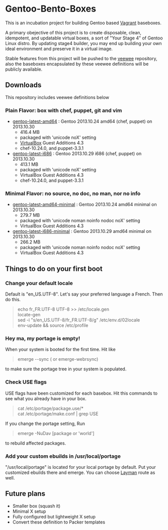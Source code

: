 Gentoo-Bento-Boxes
==================

This is an incubation project for building Gentoo based [Vagrant](http://www.vagrantup.com) baseboxes.

A primary obejective of this project is to create disposable, clean, idempotent, and updatable virtual boxes, a sort of "Your Stage 4" of Gentoo Linux distro. 
By updating stage4 builder, you may end up building  your own ideal 
environment and preserve it in a virtual image.

Stable features from this project will be pushed to the [veewee](https://github.com/jedi4ever/veewee) repository, also the baseboxes encapsulated by these veewee definitions will be publicly available.


Downloads
-----------

This repository includes veewee definitions below

### Plain Flavor: box with chef, puppet, git and vim

 * [gentoo-latest-amd64](https://dl.dropboxusercontent.com/s/qubuaqiizvfpsyx/gentoo-20131024-amd64.box) : Gentoo 2013.10.24 amd64 (chef, puppet) on 2013.10.30
    - 416.4 MB
    - packaged with 'unicode noX' setting
    - [VirtualBox](https://www.virtualbox.org/) Guest Additions 4.3
    - chef-10.24.0, and puppet-3.3.1
 * [gentoo-latest-i686](https://dl.dropboxusercontent.com/s/xfl63k64zliixid/gentoo-20131029-i686.box) : Gentoo 2013.10.29 i686 (chef, puppet) on 2013.10.30
    - 413.1 MB
    - packaged with 'unicode noX' setting
    - VirtualBox Guest Additions 4.3
    - chef-10.24.0, and puppet-3.3.1

### Minimal Flavor: no source, no doc, no man, nor no info

 * [gentoo-latest-amd64-minimal](https://dl.dropboxusercontent.com/s/mfurnvstqoj8w47/gentoo-20131024-amd64-minimal.box) : Gentoo 2013.10.24 amd64 minimal on 2013.10.30
    - 279.7 MB
    - packaged with 'unicode noman noinfo nodoc noX' setting
    - VirtualBox Guest Additions 4.3
 * [gentoo-latest-i686-minimal](https://dl.dropboxusercontent.com/s/0e23qmbo97wb5x2/gentoo-20131029-i686-minimal.box) : Gentoo 2013.10.29 amd64 minimal on 2013.10.30
    - 266.2 MB
    - packaged with 'unicode noman noinfo nodoc noX' setting
    - VirtualBox Guest Additions 4.3

<!---

kernel is based on gentoo-sources-3.10.7-r1  
gentoo-xxx-amd64 definitions are tested against 20131024 snapshot.  
gentoo-xxx-i686 definitions are tested against 20131029 snapshot.  

-->


Things to do on your first boot
-------------------------------


### Change your default locale

Default is "en_US.UTF-8". Let's say your preferred language a French. Then do this.

> echo fr_FR.UTF-8 UTF-8 >> /etc/locale.gen  
> locate-gen  
> sed -i "s/en_US.UTF-8/fr_FR.UTF-8/g" /etc/env.d/02locale  
> env-update && source /etc/profile  


###  Hey ma, my portage is empty!

When your system is booted for the first time. Hit like

> emerge --sync           ( or emerge-webrsync)

to make sure the portage tree in your system is populated.


### Check USE flags

USE flags have been customized for each basebox.
Hit this commands to see what you already have in your box.

> cat /etc/portage/package.use/*  
> cat /etc/portage/make.conf | grep USE

If you change the portage setting, Run

> emerge -NuDav [package or 'world']

to rebuild affected packages.


### Add your custom ebuilds in /usr/local/portage

"/usr/local/portage" is located for your local portage by default.
Put your customized ebuilds there and emerge. You can choose [Layman](http://wiki.gentoo.org/wiki/Layman) route as well.


Future plans
------------

* Smaller box (squash it)
* Minimal X setup
* Fully configured but lightweight X setup
* Convert these definition to Packer templates


